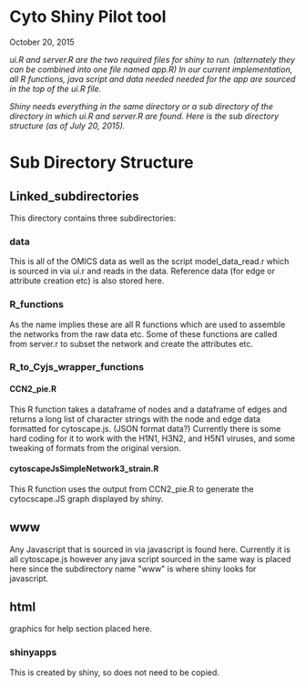 # Cyto Shiny Pilot tool
October 20, 2015  


*ui.R and server.R are the two required files for shiny to run.  (alternately they can be combined into one file named app.R)  In our current implementation, all R functions, java script and data needed needed for the app are sourced in the top of the ui.R file.* 

*Shiny needs everything in the same directory or a sub directory of the directory in which ui.R and server.R are found.  Here is the sub directory structure (as of July 20, 2015).*

# Sub Directory Structure #

## Linked_subdirectories ##

This directory contains three subdirectories: 

### data ##

This is all of the OMICS data as well as the script model_data_read.r which is sourced in via ui.r and reads in the data. Reference data (for edge or attribute creation etc) is also stored here.

### R_functions ###

As the name implies these are all R functions which are used to assemble the networks from the raw data etc.  Some of these functions are called from server.r to subset the network and create the attributes etc.


### R_to_Cyjs_wrapper_functions ###

#### CCN2_pie.R ####
This R function takes a dataframe of nodes and a dataframe of edges and returns a long list of character strings with the node and edge data formatted for cytoscape.js. (JSON format data?)  Currently there is some hard coding for it to work with the H1N1, H3N2, and H5N1 viruses, and some tweaking of formats from the original version.

#### cytoscapeJsSimpleNetwork3_strain.R ####
This R function uses the output from CCN2_pie.R to generate the cytocscape.JS graph displayed by shiny.  

## www ##

Any Javascript that is sourced in via javascript is found here.  Currently it is all cytoscape.js however any java script sourced in the same way is placed here since the subdirectory name "www" is where shiny looks for javascript.

## html ##

graphics for help section placed here.


### shinyapps ###

This is created by shiny, so does not need to be copied. 


